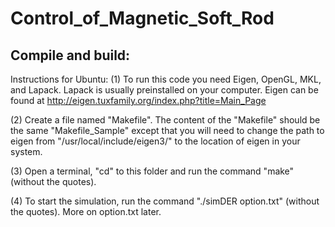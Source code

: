 # Control_of_Magnetic_Soft_Rod


Compile and build:
------------------

Instructions for Ubuntu:
(1) To run this code you need Eigen, OpenGL, MKL, and Lapack. Lapack is usually preinstalled on your computer.
Eigen can be found at http://eigen.tuxfamily.org/index.php?title=Main_Page

(2) Create a file named "Makefile". The content of the "Makefile" should be the same "Makefile_Sample" except that you will need to change the path to eigen from "/usr/local/include/eigen3/" to the location of eigen in your system.

(3) Open a terminal, "cd" to this folder and run the command "make" (without the quotes).

(4) To start the simulation, run the command "./simDER option.txt" (without the quotes). More on option.txt later.
